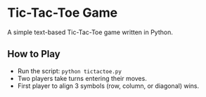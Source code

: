 # Tic-Tac-Toe Game

A simple text-based Tic-Tac-Toe game written in Python.

## How to Play
- Run the script: `python tictactoe.py`
- Two players take turns entering their moves.
- First player to align 3 symbols (row, column, or diagonal) wins.
